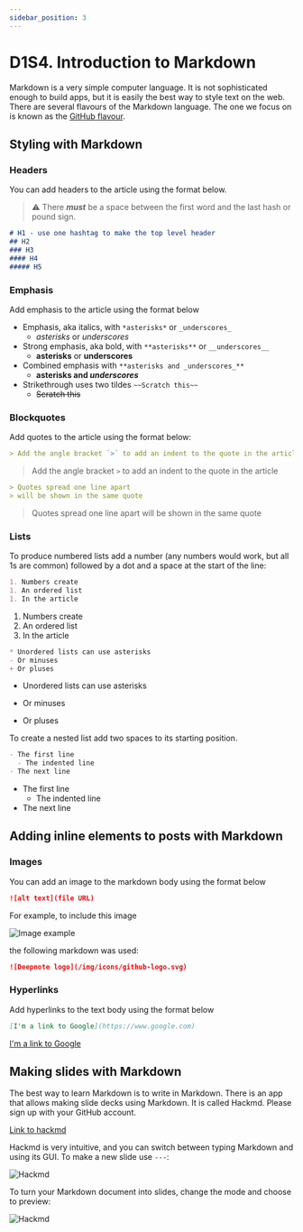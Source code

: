 ```yaml
---
sidebar_position: 3
---
```


# D1S4. Introduction to Markdown

Markdown is a very simple computer language.
It is not sophisticated enough to build apps,
but it is easily the best way to style text on the web.
There are several flavours of the Markdown language.
The one we focus on is known as the [GitHub flavour](https://guides.github.com/features/mastering-markdown/).

## Styling with Markdown

### Headers

You can add headers to the article using the format below.
> ⚠️ There **_must_** be a space between the first word and the last hash
or pound sign.

```markdown
# H1 - use one hashtag to make the top level header
## H2
### H3
#### H4
##### H5
```

### Emphasis

Add emphasis to the article using the format below

- Emphasis, aka italics, with `*asterisks*` or `_underscores_`
  - *asterisks* or _underscores_
- Strong emphasis, aka bold, with `**asterisks**` or `__underscores__`
  - **asterisks** or __underscores__
- Combined emphasis with `**asterisks and _underscores_**`
  - **asterisks and _underscores_**
- Strikethrough uses two tildes `~~Scratch this~~`
  - ~~Scratch this~~

### Blockquotes

Add quotes to the article using the format below:

``` markdown
> Add the angle bracket `>` to add an indent to the quote in the article
```

> Add the angle bracket `>` to add an indent to the quote in the article

```markdown
> Quotes spread one line apart
> will be shown in the same quote
```

> Quotes spread one line apart
> will be shown in the same quote

### Lists

To produce numbered lists add a number (any numbers would work,
but all 1s are common) followed by a dot and a space
at the start of the line:

```markdown
1. Numbers create
1. An ordered list
1. In the article
```

1. Numbers create
1. An ordered list
1. In the article

<!-- markdownlint-disable MD004 -->

```markdown
* Unordered lists can use asterisks
- Or minuses
+ Or pluses
```

* Unordered lists can use asterisks
- Or minuses
+ Or pluses

<!-- markdownlint-enable MD004 -->

To create a nested list add two spaces to its starting position.

```markdown
- The first line
  - The indented line
- The next line
```

- The first line
  - The indented line
- The next line

## Adding inline elements to posts with Markdown

### Images

You can add an image to the markdown body using the format below

```markdown
![alt text](file URL)
```

For example, to include this image

![Image example](/img/icons/github-logo.svg)

the following markdown was used:

```markdown
![Deepnote logo](/img/icons/github-logo.svg)
```

### Hyperlinks

Add hyperlinks to the text body using the format below

```markdown
[I'm a link to Google](https://www.google.com)
```

[I'm a link to Google](https://www.google.com)

## Making slides with Markdown

The best way to learn Markdown is to write in Markdown. There is an app that allows making slide decks using Markdown. It is called Hackmd. Please sign up with your GitHub account.

[Link to hackmd](https://hackmd.io/)

Hackmd is very intuitive, and you can switch between typing Markdown and using its GUI. To make a new slide use `---`:

<img
  src="/img/day-1/hackmd-intro.png"
  alt="Hackmd"
  class="wide screenshot"
/>

To turn your Markdown document into slides, change the mode and choose to preview:

<img
  src="/img/day-1/slide-mode.png"
  alt="Hackmd"
  class="narrow screenshot"
/>